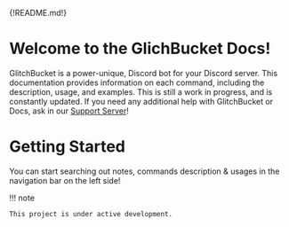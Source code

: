 {!README.md!}

# Welcome to the GlichBucket Docs!

GlitchBucket is a power-unique,  Discord bot for your Discord server.
This documentation provides information on each command, including the description, usage, and examples.
This is still a work in progress, and is constantly updated. If you need any additional help with GlitchBucket or Docs, ask in our [Support Server](https://discord.gg/CRseks2Zfq)!

# Getting Started

You can start searching out notes, commands description & usages in the navigation bar on the left side!

!!! note

    This project is under active development.

